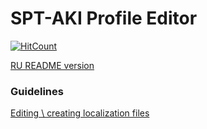 # SPT-AKI Profile Editor
[![HitCount](http://hits.dwyl.com/SkiTles55/SPT-AKI-Profile-Editor.svg?style=flat-square)](http://hits.dwyl.com/SkiTles55/SPT-AKI-Profile-Editor)

[RU README version](README.md)

### Guidelines
[Editing \ creating localization files](/Guidelines/LocalizationsENG.md)